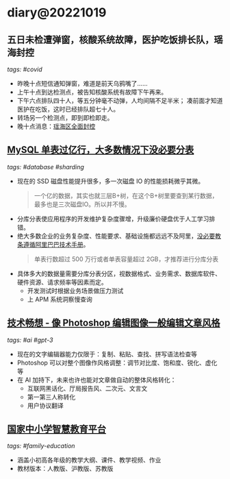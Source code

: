 # diary@20221019

## 五日未检遭弹窗，核酸系统故障，医护吃饭排长队，瑶海封控
_tags: #covid_

- 昨晚十点短信通知弹窗，难道是前天乌鸦嘴了……
- 上午十点到达检测点，被告知核酸系统有故障下午再来。
- 下午六点排队四十人，等五分钟毫不动弹，人均间隔不足半米；
    凑前面才知道医护在吃饭，这时已经排队超七十人。
- 转场另一个检测点，即到即检即走。
- 晚十点消息：[瑶海区全面封控](https://mp.weixin.qq.com/s/_0iEFNdgURTEhglfX5dRxA)

## [MySQL 单表过亿行，大多数情况下没必要分表](https://mp.weixin.qq.com/s/XX_NkIIf_PLyU4IE6lEEYQ)
_tags: #database #sharding_

- 现在的 SSD 磁盘性能提升很多，多一次磁盘 IO 的性能损耗微乎其微。
    > 一个亿的数据，其实也就三层B+树，在这个B+树里要查到某行数据，最多也是三次磁盘IO。所以并不慢。
- 分库分表使应用程序的开发维护复杂度骤增，升级廉价硬盘优于人工学习排错。
- 绝大多数企业的业务复杂度、性能要求、基础设施都远远不及阿里，[没必要教条遵循阿里巴巴技术手册](https://www.v2ex.com/t/887224)。
    > 单表行数超过 500 万行或者单表容量超过 2GB，才推荐进行分库分表
- 具体多大的数据量需要分库分表分区，视数据格式、业务需求、数据库软件、硬件资源、请求频率等因素而定。
    - 开发测试时根据业务场景做压力测试
    - 上 APM 系统洞察慢查询

## [技术畅想 - 像 Photoshop 编辑图像一般编辑文章风格](https://stephanango.com/photoshop-for-text)
_tags: #ai #gpt-3_

- 现在的文字编辑器能力仅限于：复制、粘贴、查找、拼写语法检查等
- Photoshop 可以对整个图像作风格调整：调节对比度、饱和度、锐化、虚化等
- 在 AI 加持下，未来也许也能对文章做自动的整体风格转化：
  - 互联网黑话化、厅局报告风、二次元、文言文
  - 第一第三人称转化
  - 用户协议翻译

## [国家中小学智慧教育平台](https://www.zxx.edu.cn/syncClassroom)
_tags: #family-education_

- 涵盖小初高各年级的教学大纲、课件、教学视频、作业
- 教材版本：人教版、沪教版、苏教版
